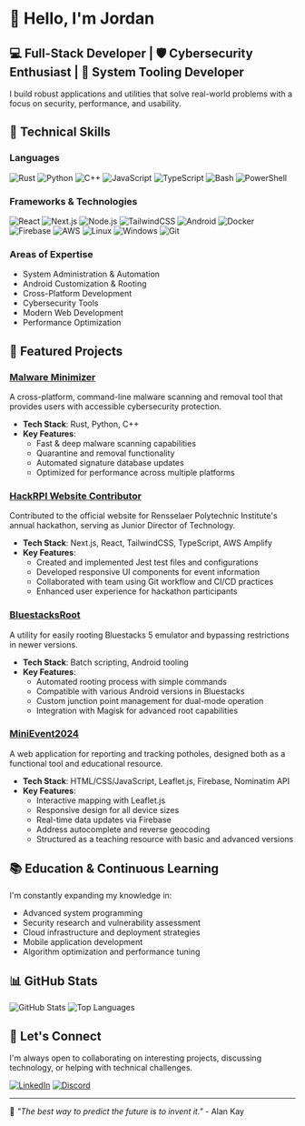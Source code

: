 # 👋 Hello, I'm Jordan

## 💻 Full-Stack Developer | 🛡️ Cybersecurity Enthusiast | 🧰 System Tooling Developer

I build robust applications and utilities that solve real-world problems with a focus on security, performance, and usability.

## 🔧 Technical Skills

### Languages
![Rust](https://img.shields.io/badge/Rust-000000?style=for-the-badge&logo=rust&logoColor=white)
![Python](https://img.shields.io/badge/Python-3776AB?style=for-the-badge&logo=python&logoColor=white)
![C++](https://img.shields.io/badge/C++-00599C?style=for-the-badge&logo=c%2B%2B&logoColor=white)
![JavaScript](https://img.shields.io/badge/JavaScript-F7DF1E?style=for-the-badge&logo=javascript&logoColor=black)
![TypeScript](https://img.shields.io/badge/TypeScript-3178C6?style=for-the-badge&logo=typescript&logoColor=white)
![Bash](https://img.shields.io/badge/Bash-4EAA25?style=for-the-badge&logo=gnu-bash&logoColor=white)
![PowerShell](https://img.shields.io/badge/PowerShell-5391FE?style=for-the-badge&logo=powershell&logoColor=white)

### Frameworks & Technologies
![React](https://img.shields.io/badge/React-61DAFB?style=for-the-badge&logo=react&logoColor=black)
![Next.js](https://img.shields.io/badge/Next.js-000000?style=for-the-badge&logo=next.js&logoColor=white)
![Node.js](https://img.shields.io/badge/Node.js-339933?style=for-the-badge&logo=nodedotjs&logoColor=white)
![TailwindCSS](https://img.shields.io/badge/Tailwind-06B6D4?style=for-the-badge&logo=tailwindcss&logoColor=white)
![Android](https://img.shields.io/badge/Android-3DDC84?style=for-the-badge&logo=android&logoColor=white)
![Docker](https://img.shields.io/badge/Docker-2496ED?style=for-the-badge&logo=docker&logoColor=white)
![Firebase](https://img.shields.io/badge/Firebase-FFCA28?style=for-the-badge&logo=firebase&logoColor=black)
![AWS](https://img.shields.io/badge/AWS-232F3E?style=for-the-badge&logo=amazonaws&logoColor=white)
![Linux](https://img.shields.io/badge/Linux-FCC624?style=for-the-badge&logo=linux&logoColor=black)
![Windows](https://img.shields.io/badge/Windows-0078D6?style=for-the-badge&logo=windows&logoColor=white)
![Git](https://img.shields.io/badge/Git-F05032?style=for-the-badge&logo=git&logoColor=white)

### Areas of Expertise
- System Administration & Automation
- Android Customization & Rooting
- Cross-Platform Development
- Cybersecurity Tools
- Modern Web Development
- Performance Optimization

## 🚀 Featured Projects

### [Malware Minimizer](https://github.com/Jordan231111/MalwareMinimizer)
A cross-platform, command-line malware scanning and removal tool that provides users with accessible cybersecurity protection.

- **Tech Stack**: Rust, Python, C++
- **Key Features**:
  - Fast & deep malware scanning capabilities
  - Quarantine and removal functionality
  - Automated signature database updates
  - Optimized for performance across multiple platforms

### [HackRPI Website Contributor](https://github.com/hack-rpi/HackRPI-Website-2025)
Contributed to the official website for Rensselaer Polytechnic Institute's annual hackathon, serving as Junior Director of Technology.

- **Tech Stack**: Next.js, React, TailwindCSS, TypeScript, AWS Amplify
- **Key Features**:
  - Created and implemented Jest test files and configurations
  - Developed responsive UI components for event information
  - Collaborated with team using Git workflow and CI/CD practices
  - Enhanced user experience for hackathon participants

### [BluestacksRoot](https://github.com/Jordan231111/BluestacksRoot)
A utility for easily rooting Bluestacks 5 emulator and bypassing restrictions in newer versions.

- **Tech Stack**: Batch scripting, Android tooling
- **Key Features**:
  - Automated rooting process with simple commands
  - Compatible with various Android versions in Bluestacks
  - Custom junction point management for dual-mode operation
  - Integration with Magisk for advanced root capabilities

### [MiniEvent2024](https://github.com/Jordan231111/MiniEvent2024)
A web application for reporting and tracking potholes, designed both as a functional tool and educational resource.

- **Tech Stack**: HTML/CSS/JavaScript, Leaflet.js, Firebase, Nominatim API
- **Key Features**:
  - Interactive mapping with Leaflet.js
  - Responsive design for all device sizes
  - Real-time data updates via Firebase
  - Address autocomplete and reverse geocoding
  - Structured as a teaching resource with basic and advanced versions

## 📚 Education & Continuous Learning

I'm constantly expanding my knowledge in:
- Advanced system programming
- Security research and vulnerability assessment
- Cloud infrastructure and deployment strategies
- Mobile application development
- Algorithm optimization and performance tuning

## 📊 GitHub Stats

![GitHub Stats](https://github-readme-stats.vercel.app/api?username=jordan231111&show_icons=true&theme=tokyonight&include_all_commits=true&count_private=true)
![Top Languages](https://github-readme-stats.vercel.app/api/top-langs/?username=Jordan231111&layout=compact&theme=tokyonight)

## 🤝 Let's Connect

I'm always open to collaborating on interesting projects, discussing technology, or helping with technical challenges.

[![LinkedIn](https://img.shields.io/badge/LinkedIn-0077B5?style=for-the-badge&logo=linkedin&logoColor=white)](https://www.linkedin.com/in/yourlinkedin/)
[![Discord](https://img.shields.io/badge/Discord-5865F2?style=for-the-badge&logo=discord&logoColor=white)](https://discord.gg/YUF4ArVfpQ)

---

💬 *"The best way to predict the future is to invent it."* - Alan Kay
